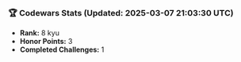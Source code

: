 ### 🏆 Codewars Stats (Updated: 2025-03-07 21:03:30 UTC)

- **Rank:** 8 kyu
- **Honor Points:** 3
- **Completed Challenges:** 1
